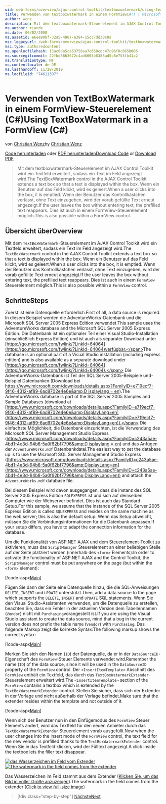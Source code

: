 ```yaml
---
uid: web-forms/overview/ajax-control-toolkit/textboxwatermark/using-textboxwatermark-in-a-formview-cs
title: Verwenden von textboxwatermark in einem FormViewC#() | Microsoft-Dokumentation
author: wenz
description: Mit dem textboxwatermark-Steuerelement im AJAX Control Toolkit wird ein Textfeld erweitert, sodass ein Text im Feld angezeigt wird. Wenn ein Benutzer in das Feld klickt,
ms.author: riande
ms.date: 06/02/2008
ms.assetid: e6ee90bf-32a5-4987-a384-15cc7dd30c8a
msc.legacyurl: /web-forms/overview/ajax-control-toolkit/textboxwatermark/using-textboxwatermark-in-a-formview-cs
msc.type: authoredcontent
ms.openlocfilehash: 13ac0da5ca53756aa7c660cdc47c96f0c865b006
ms.sourcegitcommit: 22fbd8863672c4ad6693b8388ad5c8e753fb41a2
ms.translationtype: MT
ms.contentlocale: de-DE
ms.lasthandoff: 11/28/2019
ms.locfileid: "74611307"
---
```

# <a name="using-textboxwatermark-in-a-formview-c"></a><span data-ttu-id="b8d20-104">Verwenden von TextBoxWatermark in einem FormView-Steuerelement (C#)</span><span class="sxs-lookup"><span data-stu-id="b8d20-104">Using TextBoxWatermark in a FormView (C#)</span></span>

<span data-ttu-id="b8d20-105">von [Christian Wenz](https://github.com/wenz)</span><span class="sxs-lookup"><span data-stu-id="b8d20-105">by [Christian Wenz](https://github.com/wenz)</span></span>

<span data-ttu-id="b8d20-106">[Code herunterladen](https://download.microsoft.com/download/9/3/f/93f8daea-bebd-4821-833b-95205389c7d0/TextBoxWatermark1.cs.zip) oder [PDF herunterladen](https://download.microsoft.com/download/b/6/a/b6ae89ee-df69-4c87-9bfb-ad1eb2b23373/textboxwatermark1CS.pdf)</span><span class="sxs-lookup"><span data-stu-id="b8d20-106">[Download Code](https://download.microsoft.com/download/9/3/f/93f8daea-bebd-4821-833b-95205389c7d0/TextBoxWatermark1.cs.zip) or [Download PDF](https://download.microsoft.com/download/b/6/a/b6ae89ee-df69-4c87-9bfb-ad1eb2b23373/textboxwatermark1CS.pdf)</span></span>

> <span data-ttu-id="b8d20-107">Mit dem textboxwatermark-Steuerelement im AJAX Control Toolkit wird ein Textfeld erweitert, sodass ein Text im Feld angezeigt wird.</span><span class="sxs-lookup"><span data-stu-id="b8d20-107">The TextBoxWatermark control in the AJAX Control Toolkit extends a text box so that a text is displayed within the box.</span></span> <span data-ttu-id="b8d20-108">Wenn ein Benutzer auf das Feld klickt, wird es geleert.</span><span class="sxs-lookup"><span data-stu-id="b8d20-108">When a user clicks into the box, it is emptied.</span></span> <span data-ttu-id="b8d20-109">Wenn der Benutzer das Kontrollkästchen verlässt, ohne Text einzugeben, wird der vorab gefüllte Text erneut angezeigt.</span><span class="sxs-lookup"><span data-stu-id="b8d20-109">If the user leaves the box without entering text, the prefilled text reappears.</span></span> <span data-ttu-id="b8d20-110">Dies ist auch in einem FormView-Steuerelement möglich.</span><span class="sxs-lookup"><span data-stu-id="b8d20-110">This is also possible within a FormView control.</span></span>

## <a name="overview"></a><span data-ttu-id="b8d20-111">Übersicht über</span><span class="sxs-lookup"><span data-stu-id="b8d20-111">Overview</span></span>

<span data-ttu-id="b8d20-112">Mit dem `TextBoxWatermark`-Steuerelement im AJAX Control Toolkit wird ein Textfeld erweitert, sodass ein Text im Feld angezeigt wird.</span><span class="sxs-lookup"><span data-stu-id="b8d20-112">The `TextBoxWatermark` control in the AJAX Control Toolkit extends a text box so that a text is displayed within the box.</span></span> <span data-ttu-id="b8d20-113">Wenn ein Benutzer auf das Feld klickt, wird es geleert.</span><span class="sxs-lookup"><span data-stu-id="b8d20-113">When a user clicks into the box, it is emptied.</span></span> <span data-ttu-id="b8d20-114">Wenn der Benutzer das Kontrollkästchen verlässt, ohne Text einzugeben, wird der vorab gefüllte Text erneut angezeigt.</span><span class="sxs-lookup"><span data-stu-id="b8d20-114">If the user leaves the box without entering text, the prefilled text reappears.</span></span> <span data-ttu-id="b8d20-115">Dies ist auch in einem `FormView` Steuerelement möglich.</span><span class="sxs-lookup"><span data-stu-id="b8d20-115">This is also possible within a `FormView` control.</span></span>

## <a name="steps"></a><span data-ttu-id="b8d20-116">Schritte</span><span class="sxs-lookup"><span data-stu-id="b8d20-116">Steps</span></span>

<span data-ttu-id="b8d20-117">Zuerst ist eine Datenquelle erforderlich.</span><span class="sxs-lookup"><span data-stu-id="b8d20-117">First of all, a data source is required.</span></span> <span data-ttu-id="b8d20-118">In diesem Beispiel werden die AdventureWorks-Datenbank und die Microsoft SQL Server 2005 Express Edition verwendet.</span><span class="sxs-lookup"><span data-stu-id="b8d20-118">This sample uses the AdventureWorks database and the Microsoft SQL Server 2005 Express Edition.</span></span> <span data-ttu-id="b8d20-119">Die Datenbank ist ein optionaler Teil einer Visual Studio-Installation (einschließlich Express Edition) und ist auch als separater Download unter [https://go.microsoft.com/fwlink/?LinkId=64064](https://go.microsoft.com/fwlink/?LinkId=64064)verfügbar.</span><span class="sxs-lookup"><span data-stu-id="b8d20-119">The database is an optional part of a Visual Studio installation (including express edition) and is also available as a separate download under [https://go.microsoft.com/fwlink/?LinkId=64064](https://go.microsoft.com/fwlink/?LinkId=64064).</span></span> <span data-ttu-id="b8d20-120">Die AdventureWorks-Datenbank ist Teil der SQL Server 2005-Beispiele und-Beispiel Datenbanken (Download bei [https://www.microsoft.com/downloads/details.aspx?FamilyID=e719ecf7-9f46-4312-af89-6ad8702e4e6e&amp;D isplaylang = en](https://www.microsoft.com/downloads/details.aspx?FamilyID=e719ecf7-9f46-4312-af89-6ad8702e4e6e&amp;DisplayLang=en)).</span><span class="sxs-lookup"><span data-stu-id="b8d20-120">The AdventureWorks database is part of the SQL Server 2005 Samples and Sample Databases (download at [https://www.microsoft.com/downloads/details.aspx?FamilyID=e719ecf7-9f46-4312-af89-6ad8702e4e6e&amp;DisplayLang=en](https://www.microsoft.com/downloads/details.aspx?FamilyID=e719ecf7-9f46-4312-af89-6ad8702e4e6e&amp;DisplayLang=en)).</span></span> <span data-ttu-id="b8d20-121">Die einfachste Möglichkeit, die Datenbank einzurichten, ist die Verwendung des Microsoft SQL Server Management Studio Express ([https://www.microsoft.com/downloads/details.aspx?FamilyID=c243a5ae-4bd1-4e3d-94b8-5a0f62bf7796&amp;D isplaylang = en](https://www.microsoft.com/downloads/details.aspx?FamilyID=c243a5ae-4bd1-4e3d-94b8-5a0f62bf7796&amp;DisplayLang=en)) und das Anfügen der `AdventureWorks.mdf` Datenbankdatei.</span><span class="sxs-lookup"><span data-stu-id="b8d20-121">The easiest way to set the database up is to use the Microsoft SQL Server Management Studio Express ([https://www.microsoft.com/downloads/details.aspx?FamilyID=c243a5ae-4bd1-4e3d-94b8-5a0f62bf7796&amp;DisplayLang=en](https://www.microsoft.com/downloads/details.aspx?FamilyID=c243a5ae-4bd1-4e3d-94b8-5a0f62bf7796&amp;DisplayLang=en)) and attach the `AdventureWorks.mdf` database file.</span></span>

<span data-ttu-id="b8d20-122">Bei diesem Beispiel wird davon ausgegangen, dass die Instanz des SQL Server 2005 Express Edition `SQLEXPRESS` ist und sich auf demselben Computer wie der Webserver befindet. Dies ist auch das Standard Setup.</span><span class="sxs-lookup"><span data-stu-id="b8d20-122">For this sample, we assume that the instance of the SQL Server 2005 Express Edition is called `SQLEXPRESS` and resides on the same machine as the web server; this is also the default setup.</span></span> <span data-ttu-id="b8d20-123">Wenn das Setup abweicht, müssen Sie die Verbindungsinformationen für die Datenbank anpassen.</span><span class="sxs-lookup"><span data-stu-id="b8d20-123">If your setup differs, you have to adapt the connection information for the database.</span></span>

<span data-ttu-id="b8d20-124">Um die Funktionalität von ASP.NET AJAX und dem Steuerelement-Toolkit zu aktivieren, muss das `ScriptManager` Steuerelement an einer beliebigen Stelle auf der Seite platziert werden (innerhalb des `<form>` Elements):</span><span class="sxs-lookup"><span data-stu-id="b8d20-124">In order to activate the functionality of ASP.NET AJAX and the Control Toolkit, the `ScriptManager` control must be put anywhere on the page (but within the `<form>` element):</span></span>

[!code-aspx[Main](using-textboxwatermark-in-a-formview-cs/samples/sample1.aspx)]

<span data-ttu-id="b8d20-125">Fügen Sie dann der Seite eine Datenquelle hinzu, die die SQL-Anweisungen `DELETE`, `INSERT` und `UPDATE` unterstützt.</span><span class="sxs-lookup"><span data-stu-id="b8d20-125">Then, add a data source to the page which supports the `DELETE`, `INSERT` and `UPDATE` SQL statements.</span></span> <span data-ttu-id="b8d20-126">Wenn Sie den Visual Studio-Assistenten verwenden, um die Datenquelle zu erstellen, beachten Sie, dass ein Fehler in der aktuellen Version dem Tabellennamen (`Vendor`) nicht mit `Purchasing`vorangestellt ist.</span><span class="sxs-lookup"><span data-stu-id="b8d20-126">If you are using the Visual Studio assistant to create the data source, mind that a bug in the current version does not prefix the table name (`Vendor`) with `Purchasing`.</span></span> <span data-ttu-id="b8d20-127">Das folgende Markup zeigt die korrekte Syntax:</span><span class="sxs-lookup"><span data-stu-id="b8d20-127">The following markup shows the correct syntax:</span></span>

[!code-aspx[Main](using-textboxwatermark-in-a-formview-cs/samples/sample2.aspx)]

<span data-ttu-id="b8d20-128">Merken Sie sich den Namen (`ID`) der Datenquelle, da er in der `DataSourceID`-Eigenschaft des `FormView`-Steuer Elements verwendet wird.</span><span class="sxs-lookup"><span data-stu-id="b8d20-128">Remember the name (`ID`) of the data source, since it will be used in the `DataSourceID` property of the `FormView` control.</span></span> <span data-ttu-id="b8d20-129">Der `<InsertItemTemplate>` Abschnitt des `FormView` enthält ein Textfeld, das durch das `TextBoxWatermarkExtender`-Steuerelement erweitert wird.</span><span class="sxs-lookup"><span data-stu-id="b8d20-129">The `<InsertItemTemplate>` section of the `FormView` contains a textbox which is extended by the `TextBoxWatermarkExtender` control.</span></span> <span data-ttu-id="b8d20-130">Stellen Sie sicher, dass sich der Extender in der Vorlage und nicht außerhalb der Vorlage befindet.</span><span class="sxs-lookup"><span data-stu-id="b8d20-130">Make sure that the extender resides within the template and not outside of it.</span></span>

[!code-aspx[Main](using-textboxwatermark-in-a-formview-cs/samples/sample3.aspx)]

<span data-ttu-id="b8d20-131">Wenn sich der Benutzer nun in den Einfügemodus des `FormView` Steuer Elements ändert, wird das Textfeld für den neuen Anbieter durch das `TextBoxWatermarkExtender` Steuerelement vorab ausgefüllt.</span><span class="sxs-lookup"><span data-stu-id="b8d20-131">Now when the user changes into the insert mode of the `FormView` control, the text field for the new vendor is prefilled thanks to the `TextBoxWatermarkExtender` control.</span></span> <span data-ttu-id="b8d20-132">Wenn Sie in das Textfeld klicken, wird der Fülltext angezeigt.</span><span class="sxs-lookup"><span data-stu-id="b8d20-132">A click inside the textbox lets the filler text disappear.</span></span>

<span data-ttu-id="b8d20-133">[![das Wasserzeichen im Feld vom Extender](using-textboxwatermark-in-a-formview-cs/_static/image2.png)](using-textboxwatermark-in-a-formview-cs/_static/image1.png)</span><span class="sxs-lookup"><span data-stu-id="b8d20-133">[![The watermark in the field comes from the extender](using-textboxwatermark-in-a-formview-cs/_static/image2.png)](using-textboxwatermark-in-a-formview-cs/_static/image1.png)</span></span>

<span data-ttu-id="b8d20-134">Das Wasserzeichen im Feld stammt aus dem Extender ([Klicken Sie, um das Bild in voller Größe anzuzeigen](using-textboxwatermark-in-a-formview-cs/_static/image3.png)).</span><span class="sxs-lookup"><span data-stu-id="b8d20-134">The watermark in the field comes from the extender ([Click to view full-size image](using-textboxwatermark-in-a-formview-cs/_static/image3.png))</span></span>

> [!div class="step-by-step"]
> [<span data-ttu-id="b8d20-135">Nächste</span><span class="sxs-lookup"><span data-stu-id="b8d20-135">Next</span></span>](using-textboxwatermark-with-validation-controls-cs.md)
